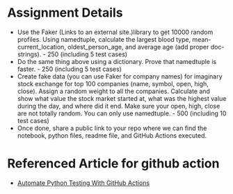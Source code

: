 # Assignment Details

- Use the Faker (Links to an external site.)library to get 10000  random profiles. Using namedtuple, calculate the largest blood type,  mean-current_location, oldest_person_age, and average age (add proper  doc-strings). - 250 (including 5 test cases)
- Do the same thing above using a dictionary. Prove that namedtuple is faster. - 250 (including 5 test cases)
- Create fake data (you can use Faker for company names) for imaginary  stock exchange for top 100 companies (name, symbol, open, high, close).  Assign a random weight to all the companies. Calculate and show what  value the stock market started at, what was the highest value during the  day, and where did it end. Make sure your open, high, close are not  totally random. You can only use namedtuple. - 500  (including 10 test  cases)
- Once done, share a public link to your repo where we can find the  notebook, python files, readme file, and GitHub Actions executed.

# 

# Referenced Article for github action

- [Automate Python Testing With GitHub Actions](https://medium.com/swlh/automate-python-testing-with-github-actions-7926b5d8a865)